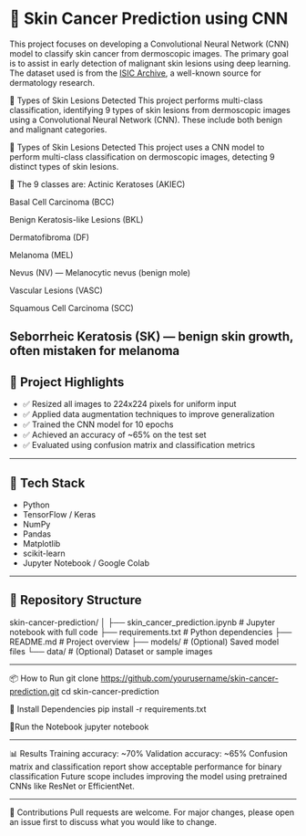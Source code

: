 # 🧠 Skin Cancer Prediction using CNN

This project focuses on developing a Convolutional Neural Network (CNN) model to classify skin cancer from dermoscopic images. The primary goal is to assist in early detection of malignant skin lesions using deep learning. The dataset used is from the [ISIC Archive](https://www.isic-archive.com/), a well-known source for dermatology research.

🧬 Types of Skin Lesions Detected
This project performs multi-class classification, identifying 9 types of skin lesions from dermoscopic images using a Convolutional Neural Network (CNN). These include both benign and malignant categories.

🧬 Types of Skin Lesions Detected
This project uses a CNN model to perform multi-class classification on dermoscopic images, detecting 9 distinct types of skin lesions.

🔎 The 9 classes are:
Actinic Keratoses (AKIEC)

Basal Cell Carcinoma (BCC)

Benign Keratosis-like Lesions (BKL)

Dermatofibroma (DF)

Melanoma (MEL)

Nevus (NV) — Melanocytic nevus (benign mole)

Vascular Lesions (VASC)

Squamous Cell Carcinoma (SCC)

Seborrheic Keratosis (SK) — benign skin growth, often mistaken for melanoma
---

## 📌 Project Highlights

- ✅ Resized all images to 224x224 pixels for uniform input
- ✅ Applied data augmentation techniques to improve generalization
- ✅ Trained the CNN model for 10 epochs
- ✅ Achieved an accuracy of ~65% on the test set
- ✅ Evaluated using confusion matrix and classification metrics

---

## 🧰 Tech Stack

- Python
- TensorFlow / Keras
- NumPy
- Pandas
- Matplotlib
- scikit-learn
- Jupyter Notebook / Google Colab

---

## 📁 Repository Structure

skin-cancer-prediction/
│
├── skin_cancer_prediction.ipynb # Jupyter notebook with full code
├── requirements.txt # Python dependencies
├── README.md # Project overview
├── models/ # (Optional) Saved model files
└── data/ # (Optional) Dataset or sample images

---
📦 How to Run
git clone https://github.com/yourusername/skin-cancer-prediction.git
cd skin-cancer-prediction

🧊 Install Dependencies
pip install -r requirements.txt

📗Run the Notebook
jupyter notebook

---
📊 Results
Training accuracy: ~70%
Validation accuracy: ~65%
Confusion matrix and classification report show acceptable performance for binary classification
Future scope includes improving the model using pretrained CNNs like ResNet or EfficientNet.

---
🤝 Contributions
Pull requests are welcome. For major changes, please open an issue first to discuss what you would like to change.
